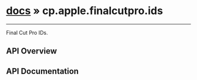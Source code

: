 # [docs](index.md) » cp.apple.finalcutpro.ids
---

Final Cut Pro IDs.

## API Overview

## API Documentation

